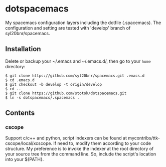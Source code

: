# dotspacemacs

My spacemacs configuration layers including the dotfile (.spacemacs).
The configuration and setting are tested with 'develop' branch of syl20bnr/spacemacs.

## Installation
Delete or backup your ~/.emacs and ~/.emacs.d/, then go to your `home` directory:

```
$ git clone https://github.com/syl20bnr/spacemacs.git .emacs.d
$ cd .emacs.d
$ git checkout -b develop -t origin/develop
$ cd ..
$ git clone https://github.com/stotok/dotspacemacs.git
$ ln -s dotspacemacs/.spacemacs .
```

## Contents

### cscope

Support c/c++ and python, script indexers can be found at mycontribs/ttk-cscope/local/xcscope.
If need to, modify them according to your code structure. My preference is to invoke the indexer at the
root directory of your source tree from the command line. So, include the script's location into your ${PATH}.
